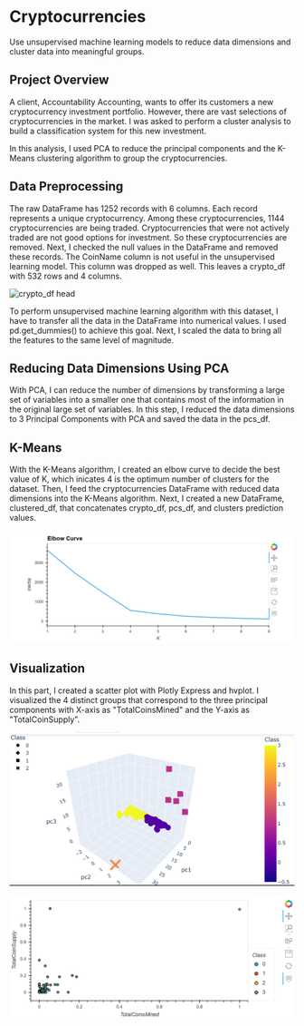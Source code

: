 # Cryptocurrencies
Use unsupervised machine learning models to reduce data dimensions and cluster data into meaningful groups. 

## Project Overview
A client, Accountability Accounting, wants to offer its customers a new cryptocurrency investment portfolio. However, there are vast selections of cryptocurrencies in the market. I was asked to perform a cluster analysis to build a classification system for this new investment. 

In this analysis, I used PCA to reduce the principal components and the K-Means clustering algorithm to group the cryptocurrencies.  

## Data Preprocessing 
The raw DataFrame has 1252 records with 6 columns. Each record represents a unique cryptocurrency. Among these cryptocurrencies, 1144 cryptocurrencies are being traded. Cryptocurrencies that were not actively traded are not good options for investment. So these cryptocurrencies are removed. Next, I checked the null values in the DataFrame and removed these records. The CoinName column is not useful in the unsupervised learning model. This column was dropped as well. This leaves a crypto_df with 532 rows and 4 columns. 

![crypto_df head](https://github.com/Wuyang080510/Cryptocurrencies/commit/0603d8f8c0014c86d568aa3ba5c0acdb334acdbc)

To perform unsupervised machine learning algorithm with this dataset, I have to transfer all the data in the DataFrame into numerical values. I used pd.get_dummies() to achieve this goal. Next, I scaled the data to bring all the features to the same level of magnitude.  

## Reducing Data Dimensions Using PCA
With PCA, I can reduce the number of dimensions by transforming a large set of variables into a smaller one that contains most of the information in the original large set of variables. In this step, I reduced the data dimensions to 3 Principal Components with PCA and saved the data in the pcs_df. 

## K-Means
With the K-Means algorithm, I created an elbow curve to decide the best value of K, which inicates 4 is the optimum number of clusters for the dataset. Then, I feed the cryptocurrencies DataFrame with reduced data dimensions into the K-Means algorithm. Next, I created a new DataFrame, clustered_df, that concatenates crypto_df, pcs_df, and clusters prediction values. 

![elbow curve](https://github.com/Wuyang080510/Cryptocurrencies/blob/main/image/elbow%20curve.png)

## Visualization
In this part, I created a scatter plot with Plotly Express and hvplot. I visualized the 4 distinct groups that correspond to the three principal components with X-axis as "TotalCoinsMined" and the Y-axis as "TotalCoinSupply". 

![3-D](https://github.com/Wuyang080510/Cryptocurrencies/blob/main/image/cluster_3D.png)

![scatter](https://github.com/Wuyang080510/Cryptocurrencies/blob/main/image/scatterplot.png)
